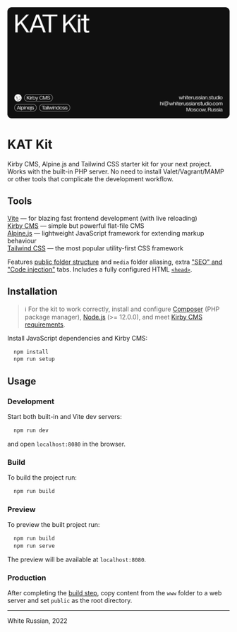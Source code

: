 <a href="https://whiterussian.studio/">
  <img src="/cover_rounded.png" alt="White Russian Studio">
</a>

# KAT Kit

Kirby CMS, Alpine.js and Tailwind CSS starter kit for your next project.  
Works with the built-in PHP server. No need to install Valet/Vagrant/MAMP or other tools that complicate the development workflow.

## Tools
[Vite](https://vitejs.dev/) — for blazing fast frontend development (with live reloading)  
[Kirby CMS](https://getkirby.com/) — simple but powerful flat-file CMS  
[Alpine.js](https://alpinejs.dev/) — lightweight JavaScript framework for extending markup behaviour  
[Tailwind CSS](https://tailwindcss.com/) — the most popular utility-first CSS framework

Features [public folder structure](https://getkirby.com/docs/guide/configuration#custom-folder-setup) and `media` folder aliasing, extra ["SEO" and "Code injection"](./www/app/blueprints/tabs) tabs. Includes a fully configured HTML [`<head>`](www/app/snippets/site).


## Installation
> ℹ︎ For the kit to work correctly, install and configure [Composer](https://getcomposer.org/download/) (PHP package manager), [Node.js](https://nodejs.org/en/) (>= 12.0.0), and meet [Kirby CMS requirements](https://getkirby.com/docs/guide/quickstart#requirements).

Install JavaScript dependencies and Kirby CMS:

```bash
  npm install
  npm run setup
```


## Usage
### Development

Start both built-in and Vite dev servers:

```bash
  npm run dev
```

and open `localhost:8080` in the browser.

### Build

To build the project run:

```bash
  npm run build
```

### Preview

To preview the built project run:

```bash
  npm run build
  npm run serve
```

The preview will be available at `localhost:8080`.

### Production

After completing the [build step](#build), copy content from the `www` folder to a web server and set `public` as the root directory.

---


White Russian, 2022
